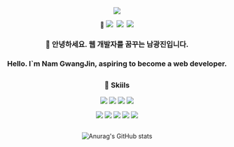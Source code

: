 <div align="center">

<img src="https://capsule-render.vercel.app/api?type=venom&height=300&color=gradient&text=WELCOME%20TO%20MY%20GITHUB&fontAlign=50&animation=fadeIn&textBg=false&reversal=false&section=header&fontColor=fffff&fontSize=60" />

🧑  <a href="mailto:n45202605@gmail.com"><img src="https://img.shields.io/badge/Gmail-EA4335?style=flat-square&logo=gmail&logoColor=white"/></a>&nbsp;
    <a href="https://www.notion.so/Nam-Gwang-Jin-a645c5daae724676bf8151704556ec59"><img src="https://img.shields.io/badge/Notion-000000?style=flat-square&logo=notion&logoColor=white"/></a>&nbsp;
    <a href="https://memoir-of-developer.tistory.com/"><img src="https://img.shields.io/badge/BLOG-FF4785?style=flat-square&logo=tistory&logoColor=white"/></a>

### 🙌 안녕하세요. **웹 개발자**를 꿈꾸는 남광진입니다.<br>
###     Hello. I`m Nam GwangJin, aspiring to become a **web developer**.
##
### 💪 Skiils

<a><img src="https://img.shields.io/badge/Java-13448F?style=flat-square&logo=openjdk&logoColor=white"/></a>
<a><img src="https://img.shields.io/badge/SpringBoot-6DB33F?style=flat-square&logo=SpringBoot&logoColor=white"/></a>
<a><img src="https://img.shields.io/badge/Python-3776AB?style=flat-square&logo=python&logoColor=white"/></a>
<a><img src="https://img.shields.io/badge/MySQL-4479A1?style=flat-square&logo=mysql&logoColor=white"/></a>  

<a><img src="https://img.shields.io/badge/HTML5-E34F26?style=flat-square&logo=html5&logoColor=white"/></a>
<a><img src="https://img.shields.io/badge/CSS3-1572B6?style=flat-square&logo=css3&logoColor=white"/></a> 
<a><img src="https://img.shields.io/badge/JavaScript-F7DF1E?style=flat-square&logo=JavaScript&logoColor=black"/></a>
<a><img src="https://img.shields.io/badge/jQuery-0769AD?style=flat-square&logo=jquery&logoColor=white"/></a>
<a><img src="https://img.shields.io/badge/React-20232A?style=flat-square&logo=react&logoColor=61DAFB"/></a>
##
![Anurag's GitHub stats](https://github-readme-stats.vercel.app/api?username=NamGwangJin&show_icons=true&theme=dark)

</div>
